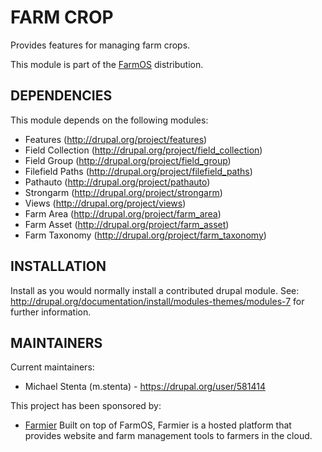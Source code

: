 FARM CROP
=========

Provides features for managing farm crops.

This module is part of the [FarmOS](http://drupal.org/project/farm)
distribution.

DEPENDENCIES
------------

This module depends on the following modules:

 * Features (http://drupal.org/project/features)
 * Field Collection (http://drupal.org/project/field_collection)
 * Field Group (http://drupal.org/project/field_group)
 * Filefield Paths (http://drupal.org/project/filefield_paths)
 * Pathauto (http://drupal.org/project/pathauto)
 * Strongarm (http://drupal.org/project/strongarm)
 * Views (http://drupal.org/project/views)
 * Farm Area (http://drupal.org/project/farm_area)
 * Farm Asset (http://drupal.org/project/farm_asset)
 * Farm Taxonomy (http://drupal.org/project/farm_taxonomy)

INSTALLATION
------------

Install as you would normally install a contributed drupal module. See:
http://drupal.org/documentation/install/modules-themes/modules-7 for further
information.

MAINTAINERS
-----------

Current maintainers:
 * Michael Stenta (m.stenta) - https://drupal.org/user/581414

This project has been sponsored by:
 * [Farmier](http://farmier.com)
   Built on top of FarmOS, Farmier is a hosted platform that provides
   website and farm management tools to farmers in the cloud.
